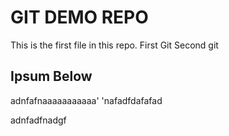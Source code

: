 # GIT DEMO REPO
This is the first file in this repo.
First Git
Second git

## Ipsum Below

adnfafnaaaaaaaaaaa'
'nafadfdafafad

adnfadfnadgf
